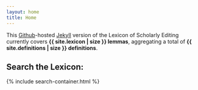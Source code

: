 ```yaml
---
layout: home
title: Home
---
```


This [Github](https://github.com)-hosted [Jekyll](https://jekyllrb.com) version of the Lexicon of Scholarly Editing currently covers **{{ site.lexicon | size }} lemmas**, aggregating a total of **{{ site.definitions | size }} definitions**.

## Search the Lexicon:

{% include search-container.html %}
